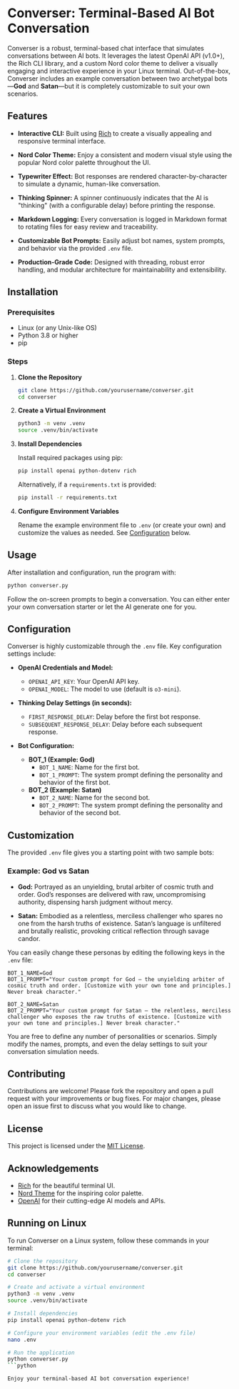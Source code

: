 # Converser: Terminal-Based AI Bot Conversation

Converser is a robust, terminal-based chat interface that simulates conversations between AI bots. It leverages the latest OpenAI API (v1.0+), the Rich CLI library, and a custom Nord color theme to deliver a visually engaging and interactive experience in your Linux terminal. Out-of-the-box, Converser includes an example conversation between two archetypal bots—**God** and **Satan**—but it is completely customizable to suit your own scenarios.

## Features

- **Interactive CLI:**
  Built using [Rich](https://github.com/willmcgugan/rich) to create a visually appealing and responsive terminal interface.

- **Nord Color Theme:**
  Enjoy a consistent and modern visual style using the popular Nord color palette throughout the UI.

- **Typewriter Effect:**
  Bot responses are rendered character-by-character to simulate a dynamic, human-like conversation.

- **Thinking Spinner:**
  A spinner continuously indicates that the AI is "thinking" (with a configurable delay) before printing the response.

- **Markdown Logging:**
  Every conversation is logged in Markdown format to rotating files for easy review and traceability.

- **Customizable Bot Prompts:**
  Easily adjust bot names, system prompts, and behavior via the provided `.env` file.

- **Production-Grade Code:**
  Designed with threading, robust error handling, and modular architecture for maintainability and extensibility.

## Installation

### Prerequisites

- Linux (or any Unix-like OS)
- Python 3.8 or higher
- pip

### Steps

1. **Clone the Repository**

   ```bash
   git clone https://github.com/yourusername/converser.git
   cd converser
   ```

2. **Create a Virtual Environment**

   ```bash
   python3 -m venv .venv
   source .venv/bin/activate
   ```

3. **Install Dependencies**

   Install required packages using pip:

   ```bash
   pip install openai python-dotenv rich
   ```

   Alternatively, if a `requirements.txt` is provided:

   ```bash
   pip install -r requirements.txt
   ```

4. **Configure Environment Variables**

   Rename the example environment file to `.env` (or create your own) and customize the values as needed. See [Configuration](#configuration) below.

## Usage

After installation and configuration, run the program with:

```bash
python converser.py
```

Follow the on-screen prompts to begin a conversation. You can either enter your own conversation starter or let the AI generate one for you.

## Configuration

Converser is highly customizable through the `.env` file. Key configuration settings include:

- **OpenAI Credentials and Model:**
  - `OPENAI_API_KEY`: Your OpenAI API key.
  - `OPENAI_MODEL`: The model to use (default is `o3-mini`).

- **Thinking Delay Settings (in seconds):**
  - `FIRST_RESPONSE_DELAY`: Delay before the first bot response.
  - `SUBSEQUENT_RESPONSE_DELAY`: Delay before each subsequent response.

- **Bot Configuration:**
  - **BOT_1 (Example: God)**
    - `BOT_1_NAME`: Name for the first bot.
    - `BOT_1_PROMPT`: The system prompt defining the personality and behavior of the first bot.
  - **BOT_2 (Example: Satan)**
    - `BOT_2_NAME`: Name for the second bot.
    - `BOT_2_PROMPT`: The system prompt defining the personality and behavior of the second bot.

## Customization

The provided `.env` file gives you a starting point with two sample bots:

### Example: God vs Satan

- **God:**
  Portrayed as an unyielding, brutal arbiter of cosmic truth and order. God’s responses are delivered with raw, uncompromising authority, dispensing harsh judgment without mercy.

- **Satan:**
  Embodied as a relentless, merciless challenger who spares no one from the harsh truths of existence. Satan’s language is unfiltered and brutally realistic, provoking critical reflection through savage candor.

You can easily change these personas by editing the following keys in the `.env` file:

```dotenv
BOT_1_NAME=God
BOT_1_PROMPT="Your custom prompt for God – the unyielding arbiter of cosmic truth and order. [Customize with your own tone and principles.] Never break character."

BOT_2_NAME=Satan
BOT_2_PROMPT="Your custom prompt for Satan – the relentless, merciless challenger who exposes the raw truths of existence. [Customize with your own tone and principles.] Never break character."
```

You are free to define any number of personalities or scenarios. Simply modify the names, prompts, and even the delay settings to suit your conversation simulation needs.

## Contributing

Contributions are welcome! Please fork the repository and open a pull request with your improvements or bug fixes. For major changes, please open an issue first to discuss what you would like to change.

## License

This project is licensed under the [MIT License](LICENSE).

## Acknowledgements

- [Rich](https://github.com/willmcgugan/rich) for the beautiful terminal UI.
- [Nord Theme](https://www.nordtheme.com/) for the inspiring color palette.
- [OpenAI](https://openai.com/) for their cutting-edge AI models and APIs.

## Running on Linux

To run Converser on a Linux system, follow these commands in your terminal:

```bash
# Clone the repository
git clone https://github.com/yourusername/converser.git
cd converser

# Create and activate a virtual environment
python3 -m venv .venv
source .venv/bin/activate

# Install dependencies
pip install openai python-dotenv rich

# Configure your environment variables (edit the .env file)
nano .env

# Run the application
python converser.py
```python

Enjoy your terminal-based AI bot conversation experience!
```

